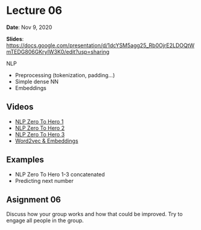 # Lecture 06

**Date**: Nov 9, 2020

**Slides**: https://docs.google.com/presentation/d/1dcYSM5agg25_Rb0OjrE2LDOQtWmTEDG806GKryIW3K0/edit?usp=sharing

NLP

* Preprocessing (tokenization, padding…)
* Simple dense NN
* Embeddings

## Videos

* [NLP Zero To Hero 1](https://www.youtube.com/watch?v=fNxaJsNG3-s&list=PLQY2H8rRoyvzDbLUZkbudP-MFQZwNmU4S&index=1)
* [NLP Zero To Hero 2](https://www.youtube.com/watch?v=r9QjkdSJZ2g&list=PLQY2H8rRoyvzDbLUZkbudP-MFQZwNmU4S&index=2)
* [NLP Zero To Hero 3](https://www.youtube.com/watch?v=Y_hzMnRXjhI&list=PLQY2H8rRoyvzDbLUZkbudP-MFQZwNmU4S&index=3)
* [Word2vec & Embeddings](https://youtu.be/8rXD5-xhemo?t=2412)


## Examples

* NLP Zero To Hero 1-3 concatenated
* Predicting next number

## Asignment 06

Discuss how your group works and how that could be improved. Try to engage all people in the group.